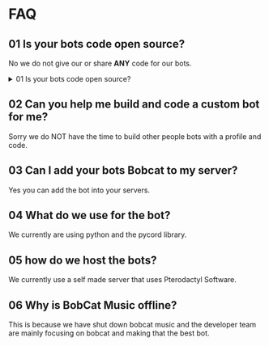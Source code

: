 # FAQ

## 01 Is your bots code open source?

No we do not give our or share **ANY** code for our bots.

<details>

<summary>01 Is your bots code open source?</summary>

No we do not give our or share **ANY** code for our bots.

</details>

## 02 Can you help me build and code a custom bot for me?

Sorry we do NOT have the time to build other people bots with a profile and code.

## 03 Can I add your bots Bobcat to my server?

Yes you can add the bot into your servers.&#x20;

## 04 What do we use for the bot?

We currently are using python and the pycord library.

## 05 how do we host the bots?

We currently use a self made server that uses Pterodactyl Software.

## 06 Why is BobCat Music offline?

This is because we have shut down bobcat music and the developer team are mainly focusing on  bobcat and making that the best bot.
